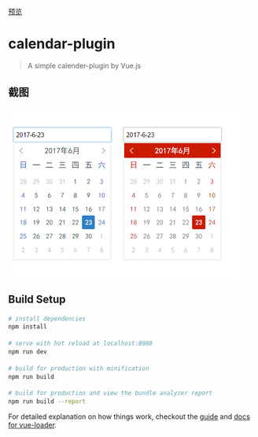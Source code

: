 [预览](https://zheninglin.github.io/calendar-plugin/dist/index.html#/)

# calendar-plugin

> A simple calender-plugin by Vue.js

## 截图

![print](./static/calendar.png)


## Build Setup

``` bash
# install dependencies
npm install

# serve with hot reload at localhost:8080
npm run dev

# build for production with minification
npm run build

# build for production and view the bundle analyzer report
npm run build --report
```

For detailed explanation on how things work, checkout the [guide](http://vuejs-templates.github.io/webpack/) and [docs for vue-loader](http://vuejs.github.io/vue-loader).

